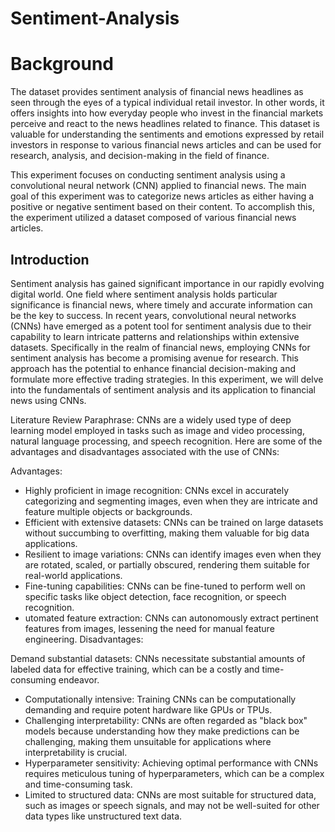 # Sentiment-Analysis

# Background

The dataset provides sentiment analysis of financial news headlines as seen through the eyes of a typical individual retail investor. In other words, it offers insights into how everyday people who invest in the financial markets perceive and react to the news headlines related to finance. This dataset is valuable for understanding the sentiments and emotions expressed by retail investors in response to various financial news articles and can be used for research, analysis, and decision-making in the field of finance.

This experiment focuses on conducting sentiment analysis using a convolutional neural network (CNN) applied to financial news. The main goal of this experiment was to categorize news articles as either having a positive or negative sentiment based on their content. To accomplish this, the experiment utilized a dataset composed of various financial news articles.

## Introduction

Sentiment analysis has gained significant importance in our rapidly evolving digital world. One field where sentiment analysis holds particular significance is financial news, where timely and accurate information can be the key to success. In recent years, convolutional neural networks (CNNs) have emerged as a potent tool for sentiment analysis due to their capability to learn intricate patterns and relationships within extensive datasets. Specifically in the realm of financial news, employing CNNs for sentiment analysis has become a promising avenue for research. This approach has the potential to enhance financial decision-making and formulate more effective trading strategies. In this experiment, we will delve into the fundamentals of sentiment analysis and its application to financial news using CNNs.

Literature Review Paraphrase:
CNNs are a widely used type of deep learning model employed in tasks such as image and video processing, natural language processing, and speech recognition. Here are some of the advantages and disadvantages associated with the use of CNNs:

Advantages:

- Highly proficient in image recognition: CNNs excel in accurately categorizing and segmenting images, even when they are intricate and feature multiple objects or backgrounds.
- Efficient with extensive datasets: CNNs can be trained on large datasets without succumbing to overfitting, making them valuable for big data applications.
- Resilient to image variations: CNNs can identify images even when they are rotated, scaled, or partially obscured, rendering them suitable for real-world applications.
- Fine-tuning capabilities: CNNs can be fine-tuned to perform well on specific tasks like object detection, face recognition, or speech recognition.
- utomated feature extraction: CNNs can autonomously extract pertinent features from images, lessening the need for manual feature engineering.
Disadvantages:

Demand substantial datasets: CNNs necessitate substantial amounts of labeled data for effective training, which can be a costly and time-consuming endeavor.
- Computationally intensive: Training CNNs can be computationally demanding and require potent hardware like GPUs or TPUs.
- Challenging interpretability: CNNs are often regarded as "black box" models because understanding how they make predictions can be challenging, making them unsuitable for applications where interpretability is crucial.
- Hyperparameter sensitivity: Achieving optimal performance with CNNs requires meticulous tuning of hyperparameters, which can be a complex and time-consuming task.
- Limited to structured data: CNNs are most suitable for structured data, such as images or speech signals, and may not be well-suited for other data types like unstructured text data.
